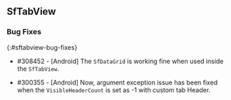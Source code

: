 ## SfTabView

### Bug Fixes
{:#sftabview-bug-fixes}

* \#308452 - [Android] The `SfDataGrid` is working fine when used inside the `SfTabView`.

* \#300355 - [Android] Now, argument exception issue has been fixed when the `VisibleHeaderCount` is set as -1 with custom tab Header.